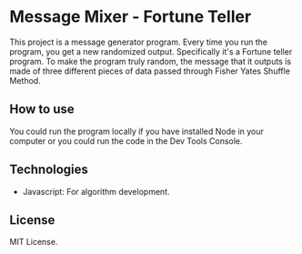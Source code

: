 # Message Mixer - Fortune Teller

 This project is a message generator program. Every time you run the program, you get a new randomized output. Specifically it's a Fortune teller program. To make the program truly random, the message that it outputs is made of three different pieces of data passed through Fisher Yates Shuffle Method.

## How to use
 
 You could run the program  locally if you have installed Node in your computer or you could run the code in the Dev Tools Console.

## Technologies

+ Javascript: For algorithm development.

## License
 
 MIT License.